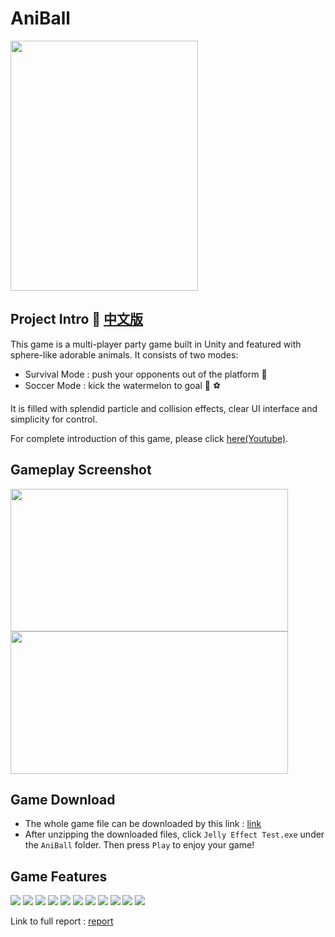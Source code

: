 # AniBall

<img src="source/AniBall_poster.jpg" width="300" height="400" />

## Project Intro :dart: [中文版](CHN_README.md)

This game is a multi-player party game built in Unity and featured with sphere-like adorable animals. It consists of two modes:
* Survival Mode : push your opponents out of the platform :crown:
* Soccer Mode : kick the watermelon to goal :watermelon: :soccer:

It is filled with splendid particle and collision effects, clear UI interface and simplicity for control.

For complete introduction of this game, please click [here(Youtube)](https://www.youtube.com/watch?v=gdgMeGkt90o&list=PLgXb5F54uz95qlXoSpcCAw75EAZR2Q3zc&index=9&t=0s).

## Gameplay Screenshot

<img src="source/AniBall Demo 1.gif" width = "444" height = "228" align=center /></a>
<img src="source/AniBall Demo 2.gif" width = "444" height = "228" align=center /></a>

## Game Download

* The whole game file can be downloaded by this link : [link](https://drive.google.com/file/d/1m59obEY-ZSFlNgYpimpgX70_b_hJ0lN9/view?usp=sharing)
* After unzipping the downloaded files, click `Jelly Effect Test.exe` under the `AniBall` folder. Then press `Play` to enjoy your game!

## Game Features

<img src="source/intro page/Game Intro English_page-0005.jpg"/></a>
<img src="source/intro page/Game Intro English_page-0006.jpg"/></a>
<img src="source/intro page/Game Intro English_page-0007.jpg"/></a>
<img src="source/intro page/Game Intro English_page-0008.jpg"/></a>
<img src="source/intro page/Game Intro English_page-0009.jpg"/></a>
<img src="source/intro page/Game Intro English_page-0010.jpg"/></a>
<img src="source/intro page/Game Intro English_page-0011.jpg"/></a>
<img src="source/intro page/Game Intro English_page-0012.jpg"/></a>
<img src="source/intro page/Game Intro English_page-0013.jpg"/></a>
<img src="source/intro page/Game Intro English_page-0015.jpg"/></a>
<img src="source/intro page/Game Intro English_page-0016.jpg"/></a>

Link to full report : [report](https://github.com/haoyuhsu/AniBall/blob/master/source/Game%20Intro%20English.pdf)
